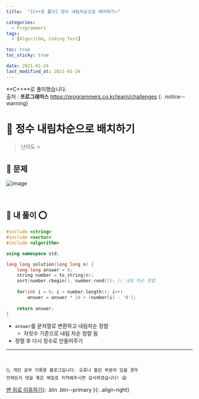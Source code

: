 ```yaml
---
title:  "[C++로 풀이] 정수 내림차순으로 배치하기⭐" 

categories:
  - Programmers
tags:
  - [Algorithm, Coding Test]

toc: true
toc_sticky: true

date: 2021-01-24
last_modified_at: 2021-01-24
---
```

**C++**로 풀이했습니다.  
출처 : **프로그래머스** <https://programmers.co.kr/learn/challenges>
{: .notice--warning}

# 📌 정수 내림차순으로 배치하기

> 난이도 ⭐

## 🚀 문제

![image](https://user-images.githubusercontent.com/42318591/105624996-69878c00-5e69-11eb-960c-256c64ff46b6.png)

<br>

## 🚀 내 풀이 ⭕

```cpp
#include <string>
#include <vector>
#include <algorithm>

using namespace std;

long long solution(long long n) {
    long long answer = 0;
    string number = to_string(n);
    sort(number.rbegin(), number.rend()); // 내림 차순 정렬
    
    for(int i = 0; i < number.length(); i++)
        answer = answer * 10 + (number[i] - '0');
    
    return answer;
}
```

- `answer`를 문자열로 변환하고 내림차순 정렬
  - 자릿수 기준으로 내림 차순 정렬 됨
- 정렬 후 다시 정수로 만들어주기

***
<br>

    🌜 개인 공부 기록용 블로그입니다. 오류나 틀린 부분이 있을 경우 
    언제든지 댓글 혹은 메일로 지적해주시면 감사하겠습니다! 😄

[맨 위로 이동하기](#){: .btn .btn--primary }{: .align-right}